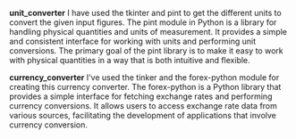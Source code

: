 **unit_converter**
I have used the tkinter and pint to get the different units to convert the given input figures. 
The pint module in Python is a library for handling physical quantities and units of measurement. 
It provides a simple and consistent interface for working with units and performing unit conversions. 
The primary goal of the pint library is to make it easy to work with physical quantities in a way that is both intuitive and flexible.

**currency_converter**
I've used the tinker and the forex-python module for creating this currency converter.
The forex-python is a Python library that provides a simple interface for fetching exchange rates and performing currency conversions. 
It allows users to access exchange rate data from various sources, facilitating the development of applications that involve currency conversion.
